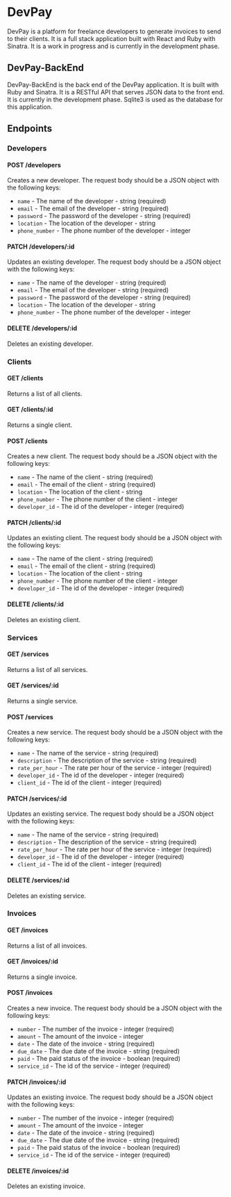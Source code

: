 # DevPay
DevPay is a platform for freelance developers to generate invoices to send to their clients. 
It is a full stack application built with React and Ruby with Sinatra. It is a work in progress and is currently in the development phase.

##  DevPay-BackEnd
DevPay-BackEnd is the back end of the DevPay application. It is built with Ruby and Sinatra. It is a RESTful API that serves JSON data to the front end. It is currently in the development phase.
Sqlite3 is used as the database for this application.

## Endpoints
### Developers
#### POST /developers
Creates a new developer. The request body should be a JSON object with the following keys:
* `name` - The name of the developer - string (required)
* `email` - The email of the developer - string (required)
* `password` - The password of the developer - string (required)
* `location` - The location of the developer - string 
* `phone_number` - The phone number of the developer - integer

#### PATCH /developers/:id
Updates an existing developer. The request body should be a JSON object with the following keys:
* `name` - The name of the developer - string (required)
* `email` - The email of the developer - string (required)
* `password` - The password of the developer - string (required)
* `location` - The location of the developer - string 
* `phone_number` - The phone number of the developer - integer

#### DELETE /developers/:id
Deletes an existing developer.

### Clients
#### GET /clients
Returns a list of all clients.

#### GET /clients/:id
Returns a single client.

#### POST /clients
Creates a new client. The request body should be a JSON object with the following keys:
* `name` - The name of the client - string (required)
* `email` - The email of the client - string (required)
* `location` - The location of the client - string
* `phone_number` - The phone number of the client - integer
* `developer_id` - The id of the developer - integer (required)

#### PATCH /clients/:id
Updates an existing client. The request body should be a JSON object with the following keys:
* `name` - The name of the client - string (required)
* `email` - The email of the client - string (required)
* `location` - The location of the client - string
* `phone_number` - The phone number of the client - integer
* `developer_id` - The id of the developer - integer (required)

#### DELETE /clients/:id
Deletes an existing client.

### Services
#### GET /services
Returns a list of all services.

#### GET /services/:id
Returns a single service.

#### POST /services
Creates a new service. The request body should be a JSON object with the following keys:
* `name` - The name of the service - string (required)
* `description` - The description of the service - string (required)
* `rate_per_hour` - The rate per hour of the service - integer (required)
* `developer_id` - The id of the developer - integer (required)
* `client_id` - The id of the client - integer (required)

#### PATCH /services/:id
Updates an existing service. The request body should be a JSON object with the following keys:
* `name` - The name of the service - string (required)
* `description` - The description of the service - string (required)
* `rate_per_hour` - The rate per hour of the service - integer (required)
* `developer_id` - The id of the developer - integer (required)
* `client_id` - The id of the client - integer (required)

#### DELETE /services/:id
Deletes an existing service.

### Invoices
#### GET /invoices
Returns a list of all invoices.

#### GET /invoices/:id
Returns a single invoice.

#### POST /invoices
Creates a new invoice. The request body should be a JSON object with the following keys:
* `number` - The number of the invoice - integer (required)
* `amount` - The amount of the invoice - integer
* `date` - The date of the invoice - string (required)
* `due_date` - The due date of the invoice - string (required)
* `paid` - The paid status of the invoice - boolean (required)
* `service_id` - The id of the service - integer (required)

#### PATCH /invoices/:id
Updates an existing invoice. The request body should be a JSON object with the following keys:
* `number` - The number of the invoice - integer (required)
* `amount` - The amount of the invoice - integer
* `date` - The date of the invoice - string (required)
* `due_date` - The due date of the invoice - string (required)
* `paid` - The paid status of the invoice - boolean (required)
* `service_id` - The id of the service - integer (required)

#### DELETE /invoices/:id
Deletes an existing invoice.






